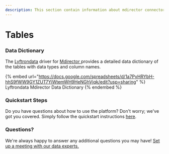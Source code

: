```yaml
---
description: This section contain information about mdirector connector tables information
---
```


# Tables

### Data Dictionary

The [Lyftrondata](https://www.lyftrondata.com/) driver for [Mdirector](https://www.lyftrondata.com/integration/mdirector/)[ ](https://www.lyftrondata.com/integration/mdirector/)provides a detailed data dictionary of the tables with data types and column names.

{% embed url="https://docs.google.com/spreadsheets/d/1a7PyHRYbH-hhS9fWW9GY1ZUT7YiWtemWH9HeNGhVjqk/edit?usp=sharing" %}
Lyftrondata Mdirector Data Dictionary
{% endembed %}

### Quickstart Steps

Do you have questions about how to use the platform? Don't worry; we've got you covered. Simply follow the quickstart instructions [here](../../../../quickstart-steps.md).

### Questions? <a href="#questions" id="questions"></a>

We're always happy to answer any additional questions you may have! [Set up a meeting with our data experts.](https://www.lyftrondata.com/book-a-meeting/)

